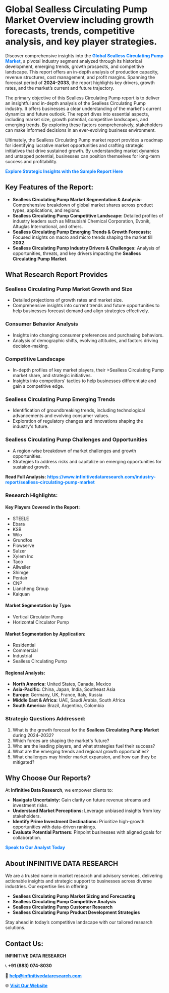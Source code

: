 <h1>Global Sealless Circulating Pump Market Overview including growth forecasts, trends, competitive analysis, and key player strategies.</h1>
<p>
Discover comprehensive insights into the 
<a href="https://www.infinitivedataresearch.com/industry-report/sealless-circulating-pump-market" rel="dofollow" style="color: #007BFF; text-decoration: none;"><strong>Global Sealless Circulating Pump Market</strong></a>, a pivotal industry segment analyzed through its historical development, emerging trends, growth prospects, and competitive landscape. This report offers an in-depth analysis of production capacity, revenue structures, cost management, and profit margins. Spanning the forecast period of <strong>2024–2033</strong>, the report highlights key drivers, growth rates, and the market’s current and future trajectory.
</p>
<p>
The primary objective of this Sealless Circulating Pump report is to deliver an insightful and in-depth analysis of the Sealless Circulating Pump industry. It offers businesses a clear understanding of the market's current dynamics and future outlook. The report dives into essential aspects, including market size, growth potential, competitive landscapes, and emerging trends. By exploring these factors comprehensively, stakeholders can make informed decisions in an ever-evolving business environment.
</p>
<p>
Ultimately, the Sealless Circulating Pump market report provides a roadmap for identifying lucrative market opportunities and crafting strategic initiatives that drive sustained growth. By understanding market dynamics and untapped potential, businesses can position themselves for long-term success and profitability.
</p>
<p>
<a href="https://www.infinitivedataresearch.com/request-sample/reportId=110603" style="color: #007BFF; text-decoration: none;"><strong>Explore Strategic Insights with the Sample Report Here</strong></a>
</p>

<h2>Key Features of the Report:</h2>
<ul>
<li><strong>Sealless Circulating Pump Market Segmentation & Analysis:</strong> Comprehensive breakdown of global market shares across product types, applications, and regions.</li>
<li><strong>Sealless Circulating Pump Competitive Landscape:</strong> Detailed profiles of industry leaders such as Mitsubishi Chemical Corporation, Evonik, Altuglas International, and others.</li>
<li><strong>Sealless Circulating Pump Emerging Trends & Growth Forecasts:</strong> Focused insights on macro and micro trends shaping the market till <strong>2032</strong>.</li>
<li><strong>Sealless Circulating Pump Industry Drivers & Challenges:</strong> Analysis of opportunities, threats, and key drivers impacting the <strong>Sealless Circulating Pump Market</strong>.</li>
</ul>

<h2>What Research Report Provides</h2>
<h3>Sealless Circulating Pump Market Growth and Size</h3>
<ul>
<li>Detailed projections of growth rates and market size.</li>
<li>Comprehensive insights into current trends and future opportunities to help businesses forecast demand and align strategies effectively.</li>
</ul>

<h3>Consumer Behavior Analysis</h3>
<ul>
<li>Insights into changing consumer preferences and purchasing behaviors.</li>
<li>Analysis of demographic shifts, evolving attitudes, and factors driving decision-making.</li>
</ul>

<h3>Competitive Landscape</h3>
<ul>
<li>In-depth profiles of key market players, their >Sealless Circulating Pump market share, and strategic initiatives.</li>
<li>Insights into competitors' tactics to help businesses differentiate and gain a competitive edge.</li>
</ul>

<h3>Sealless Circulating Pump Emerging Trends</h3>
<ul>
<li>Identification of groundbreaking trends, including technological advancements and evolving consumer values.</li>
<li>Exploration of regulatory changes and innovations shaping the industry's future.</li>
</ul>

<h3>Sealless Circulating Pump Challenges and Opportunities</h3>
<ul>
<li>A region-wise breakdown of market challenges and growth opportunities.</li>
<li>Strategies to address risks and capitalize on emerging opportunities for sustained growth.</li>
</ul>
<p><strong>Read Full Analysis:</strong> <a href="https://www.infinitivedataresearch.com/industry-report/sealless-circulating-pump-market" rel="dofollow" style="color: #007BFF; text-decoration: none;"><strong>https://www.infinitivedataresearch.com/industry-report/sealless-circulating-pump-market</strong></a></p>
<h3>Research Highlights:</h3>
<h4>Key Players Covered in the Report:</h4>
<ul><li>STEELE</li><li>Ebara</li><li>KSB</li><li>Wilo</li><li>Grundfos</li><li>Flowserve</li><li>Sulzer</li><li>Xylem Inc</li><li>Taco</li><li>Allweiler</li><li>Shimge</li><li>Pentair</li><li>CNP</li><li>Liancheng Group</li><li>Kaiquan</li></ul>
<h4>Market Segmentation by Type:</h4>
<ul><li>Vertical Circulator Pump</li><li>Horizontal Circulator Pump</li></ul>
<h4>Market Segmentation by Application:</h4>
<ul><li>Residential</li><li>Commercial</li><li>Industrial</li><li>Sealless Circulating Pump</li></ul>

<h4>Regional Analysis:</h4>
<ul>
<li><strong>North America:</strong> United States, Canada, Mexico</li>
<li><strong>Asia-Pacific:</strong> China, Japan, India, Southeast Asia</li>
<li><strong>Europe:</strong> Germany, UK, France, Italy, Russia</li>
<li><strong>Middle East & Africa:</strong> UAE, Saudi Arabia, South Africa</li>
<li><strong>South America:</strong> Brazil, Argentina, Colombia</li>
</ul>

<h3>Strategic Questions Addressed:</h3>
<ol>
<li>What is the growth forecast for the <strong>Sealless Circulating Pump Market</strong> during 2024–2032?</li>
<li>Which forces are shaping the market's future?</li>
<li>Who are the leading players, and what strategies fuel their success?</li>
<li>What are the emerging trends and regional growth opportunities?</li>
<li>What challenges may hinder market expansion, and how can they be mitigated?</li>
</ol>

<h2>Why Choose Our Reports?</h2>
<p>At <strong>Infinitive Data Research</strong>, we empower clients to:</p>
<ul>
<li><strong>Navigate Uncertainty:</strong> Gain clarity on future revenue streams and investment risks.</li>
<li><strong>Understand Market Perceptions:</strong> Leverage unbiased insights from key stakeholders.</li>
<li><strong>Identify Prime Investment Destinations:</strong> Prioritize high-growth opportunities with data-driven rankings.</li>
<li><strong>Evaluate Potential Partners:</strong> Pinpoint businesses with aligned goals for collaboration.</li>
</ul>
<p><a href="https://www.infinitivedataresearch.com/industry-report/sealless-circulating-pump-market" rel="dofollow" style="color: #007BFF; text-decoration: none;"><strong>Speak to Our Analyst Today</strong></a></p>

<h2>About INFINITIVE DATA RESEARCH</h2>
<p>We are a trusted name in market research and advisory services, delivering actionable insights and strategic support to businesses across diverse industries. Our expertise lies in offering:</p>
<ul>
<li><strong>Sealless Circulating Pump Market Sizing and Forecasting</strong></li>
<li><strong>Sealless Circulating Pump Competitive Analysis</strong></li>
<li><strong>Sealless Circulating Pump Customer Research</strong></li>
<li><strong>Sealless Circulating Pump Product Development Strategies</strong></li>
</ul>
<p>Stay ahead in today’s competitive landscape with our tailored research solutions.</p>

<h2>Contact Us:</h2>
<p><strong>INFINITIVE DATA RESEARCH</strong></p>
<p>📞 <strong>+91 (883) 074-8030</strong></p>
<p>📧 <strong><a href="mailto:help@infinitivedataresearch.com" style="color: #007BFF;">help@infinitivedataresearch.com</a></strong></p>
<p>🌐 <strong><a href="https://www.infinitivedataresearch.com" rel="dofollow" style="color: #007BFF;">Visit Our Website</a></strong></p>